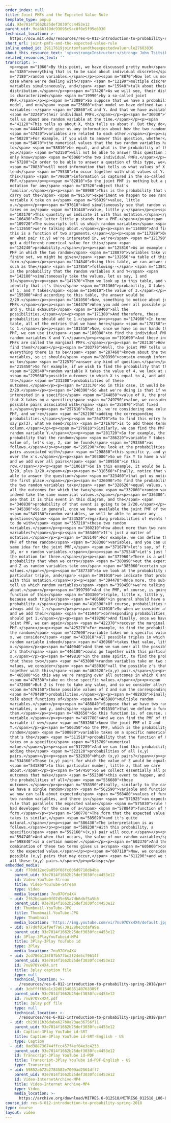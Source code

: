 ```yaml
---
order_index: null
title: Joint PMFs and the Expected Value Rule
template_type: popup
uid: 93e7014f1662b25def3030fcc4453e12
parent_uid: 9ca6b310dc93095c9ac0f0e5f95e6930
technical_location: >-
  https://ocw.mit.edu/resources/res-6-012-introduction-to-probability-spring-2018/part-i-the-fundamentals/joint-pmfs-and-the-expected-value-rule
short_url: joint-pmfs-and-the-expected-value-rule
inline_embed_id: 29117619jointpmfsandtheexpectedvaluerule27603836
about_this_resource_text: '<p><strong>Instructor:</strong> John Tsitsiklis</p>'
related_resources_text: ''
transcript: >-
  <p><span m="1060">By this point, we have discussed pretty much</span> <span
  m="3380">everything that is to be said about individual discrete</span> <span
  m="7180">random variables.</span></p><p><span m="8870">Now let us move to the
  case where we're dealing with</span> <span m="12190">multiple discrete random
  variables simultaneously, and</span> <span m="15940">talk about their
  distribution.</span></p><p><span m="17420">As we will see, their distribution
  is characterized</span> <span m="19990">by a so-called joint
  PMF.</span></p><p><span m="23080">So suppose that we have a probabilistic
  model, and on</span> <span m="25660">that model we have defined two random
  variables--</span> <span m="28860">X and Y. And that we have available</span>
  <span m="32240">their individual PMFs.</span></p><p><span m="36030">These PMFs
  tell us about one random variable at the time.</span></p><p><span
  m="41120">This tells us about X, this tells us about Y. But they do</span>
  <span m="44440">not give us any information about how the two random</span>
  <span m="47430">variables are related to each other.</span></p><p><span
  m="50220">For example, if you wish to answer this question, whether</span>
  <span m="54670">the numerical values that the two random variables happen
  to</span> <span m="58810">be equal, and what is the probability of that event,
  you</span> <span m="62150">will not be able to answer this question if you
  only know</span> <span m="65060">the two individual PMFs.</span></p><p><span
  m="67280">In order to be able to answer a question of this type, we</span>
  <span m="70830">will need information that tells us what values of X
  tend</span> <span m="75530">to occur together with what values of Y. And
  this</span> <span m="79039">information is captured in the so-called joint
  PMF.</span></p><p><span m="82810">So the joint PMF is nothing but a piece of
  notation for an</span> <span m="87520">object that's
  familiar.</span></p><p><span m="88980">This is the probability that when we
  carry out the</span> <span m="91570">experiment we happen to see random
  variable X take on a</span> <span m="96039">value, little
  x.</span></p><p><span m="97610">And simultaneously see that random variable Y
  takes on a</span> <span m="101440">value, little y.</span></p><p><span
  m="103170">This quantity we indicate it with this notation.</span></p><p><span
  m="106490">The letter little p stands for a PMF.</span></p><p><span
  m="109720">The subscripts tell us which random variables</span> <span
  m="112650">we're talking about.</span></p><p><span m="114080">And finally,
  this is a function of two arguments.</span></p><p><span m="117289">Depending
  on what pair (x,y) we're interested in, we're</span> <span m="121790">going to
  get a different numerical value for this</span> <span
  m="124240">probability.</span></p><p><span m="125810">As an example of a joint
  PMF in which the two random</span> <span m="128870">variables take values in a
  finite set, we might be given</span> <span m="132650">a table of this
  form.</span></p><p><span m="134840">Using this table, we can answer questions
  such as the</span> <span m="137850">following--</span> <span m="138420">what
  is the probability that the random variables X and Y</span> <span
  m="142180">simultaneously take the values, let us say, 1 and
  3?</span></p><p><span m="147670">Then we look up in this table, and we
  identify that it's this</span> <span m="151360">probability, X takes the value
  of 1, and Y takes</span> <span m="154010">the value of 3.</span></p><p><span
  m="155900">And according to this table, the answer would be
  2/20.</span></p><p><span m="161050">Now, something to notice about joint
  PMFs.</span></p><p><span m="164370">When you add over all possible pairs, x
  and y, this exhausts</span> <span m="169400">all the
  possibilities.</span></p><p><span m="171380">And therefore, these
  probabilities should add to 1.</span></p><p><span m="174980">In terms of this
  table, all of the entries that we have here</span> <span m="178750">should add
  to 1.</span></p><p><span m="181510">Now, once we have in our hands the joint
  PMF, we can use it</span> <span m="186000">to find the individual PMFs of the
  random variables X and Y.</span></p><p><span m="191690">And these individual
  PMFs are called the marginal PMFs.</span></p><p><span m="202130">How do we
  find them?</span></p><p><span m="203770">Well, the joint PMF tells us
  everything there is to be</span> <span m="207460">known about the two random
  variables, so it should</span> <span m="209990">contain enough information for
  us to</span> <span m="212579">answer any kind of question.</span></p><p><span
  m="215450">So for example, if we wish to find the probability that the</span>
  <span m="220540">random variable X takes the value of 4, we look at all</span>
  <span m="225660">possible outcomes in which X is equal to 4, and add
  the</span> <span m="231300">probabilities of these
  outcomes.</span></p><p><span m="233170">So in this case, it would be 1/20 plus
  2/20.</span></p><p><span m="240390">So what we're doing is that if we're
  interested in a specific</span> <span m="244850">value of X, the probability
  that X takes on a specific</span> <span m="249790">value, we consider all
  possible pairs associated with</span> <span m="255870">that fixed
  x.</span></p><p><span m="257610">That is, we're considering one column of the
  PMF, and we're</span> <span m="262190">adding the corresponding
  probabilities.</span></p><p><span m="264720">So to find this entry here, let's
  say px(3), what we need</span> <span m="271670">is to add these terms on that
  column.</span></p><p><span m="276010">Similarly, we can find the PMF of the
  random variable Y.</span></p><p><span m="281720">So for example, the
  probability that the random</span> <span m="286220">variable Y takes on a
  value of, let's say, 2, can be found</span> <span m="293360">as
  follows.</span></p><p><span m="295290">You look at the probabilities of all
  pairs associated with</span> <span m="298860">this specific y, and you add
  over the x's.</span></p><p><span m="303080">So we fix Y to have a value of 2,
  and we add over all pairs</span> <span m="309550">in this
  row.</span></p><p><span m="310610">So in this example, it would be 1/20 plus
  3/20, plus 1/20.</span></p><p><span m="318560">Finally, notice that we are
  able to answer the question</span> <span m="323460">that got us motivated in
  the first place.</span></p><p><span m="326090">To find the probability that
  the two random variables take</span> <span m="328620">equal values, we look at
  all the outcomes for which the two</span> <span m="332860">random variables
  indeed take the same numerical values.</span></p><p><span m="336380">And we
  see that it is this event in this diagram, and the</span> <span
  m="340830">probability of that event is going to be 2/20.</span></p><p><span
  m="345390">So in general, once we have available the joint PMF of two</span>
  <span m="349180">random variables, we will be able to answer any
  questions</span> <span m="353520">regarding probabilities of events that have
  to do with</span> <span m="357210">these two random
  variables.</span></p><p><span m="360210">How about more than two random
  variables?</span></p><p><span m="363460">It's just a matter of
  notation.</span></p><p><span m="365140">For example, we can define the joint
  PMF of three random</span> <span m="368380">variables, and you can use the
  same idea for the joint PMF,</span> <span m="371670">let's say, of five, or
  10, or n random variables.</span></p><p><span m="375340">Let's just look at
  the notation for three.</span></p><p><span m="377960">There is a well-defined
  probability that when we carry</span> <span m="380890">out the experiment X, Y
  and Z as random variables take on</span> <span m="385060">certain specific
  values.</span></p><p><span m="387730">So we look at the probability of that
  particular triple, and</span> <span m="391010">we indicate that probability
  with this notation.</span></p><p><span m="394470">Once more, the sub-scripts
  tell us which random variables</span> <span m="398450">we're talking
  about.</span></p><p><span m="399790">And the PMF, of course, is going to be a
  function of this</span> <span m="403300">triple, little x, little y, little z,
  because each triple</span> <span m="406680">in general should have a different
  probability.</span></p><p><span m="410390">Of course, probabilities must
  always add to 1.</span></p><p><span m="413010">So when we consider all triples
  and we add their</span> <span m="415940">corresponding probabilities, we
  should get 1.</span></p><p><span m="419290">And finally, once we have the
  joint PMF, we can again</span> <span m="422370">recover the marginal
  PMF.</span></p><p><span m="425270">For example, to find the probability that
  the random</span> <span m="427690">variable takes on a specific value, little
  x, we consider</span> <span m="431810">all possible triples in which the
  random variable indeed</span> <span m="436960">takes that value, little
  x.</span></p><p><span m="440040">And then we sum over all the possible y's and
  z's that</span> <span m="446180">could go together with this particular
  x.</span></p><p><span m="449810">In the same spirit, to find the probability
  that these two</span> <span m="453800">random variables take on two specific
  values, we consider</span> <span m="458030">all the possible z's that could go
  together with this</span> <span m="462620">(x,y) pair.</span></p><p><span
  m="465000">So this way we're ranging over all outcomes in which X and Y</span>
  <span m="470330">take on these specific values.</span></p><p><span
  m="472080">But Z is free to take any value, and so we consider all</span>
  <span m="476150">those possible values of Z and sum the corresponding</span>
  <span m="479480">probabilities.</span></p><p><span m="482930">Finally, we can
  talk about functions of</span> <span m="485980">multiple random
  variables.</span></p><p><span m="488840">Suppose that we have two random
  variables, x and y, and</span> <span m="491550">that we define a function of
  them.</span></p><p><span m="493650">So this function is, of course, a random
  variable.</span></p><p><span m="497780">And we can find the PMF of this random
  variable if we</span> <span m="503260">know the joint PMF of X and
  Y.</span></p><p><span m="506350">So the PMF, which is the probability that the
  random</span> <span m="508880">variable takes on a specific numerical value,
  that's the</span> <span m="511510">probability that the function of X and Y
  takes on a specific</span> <span m="515789">numerical
  value.</span></p><p><span m="517289">And we can find this probability by
  adding the</span> <span m="522120">probabilities of all (x,y)
  pairs.</span></p><p><span m="532930">Which (x,y) pairs?</span></p><p><span
  m="534360">Those (x,y) pairs for which the value of Z would be equal</span>
  <span m="541890">to this particular number, little z, that we care
  about.</span></p><p><span m="547450">So we collect essentially all possible
  outcomes that make</span> <span m="552380">this event to happen, and we add
  the probabilities of all</span> <span m="556680">those
  outcomes.</span></p><p><span m="558390">Finally, similarly to the case where
  we have a single random</span> <span m="562590">variable and function of it,
  we now can talk about expected</span> <span m="568480">values of functions of
  two random variables, and there is</span> <span m="571925">an expected value
  rule that parallels the expected value</span> <span m="575830">rule that we
  had developed for the case of a</span> <span m="578840">function of this
  form.</span></p><p><span m="580770">The form that the expected value rule
  takes is similar,</span> <span m="585020">and it's quite
  natural.</span></p><p><span m="586430">The interpretation is as
  follows.</span></p><p><span m="589230">With this probability, a
  specific</span> <span m="592160">(x,y) pair will occur.</span></p><p><span
  m="594740">And when that occurs, the value of our random variable</span> <span
  m="598840">is a certain number.</span></p><p><span m="602370">And the
  combination of these two terms gives us a</span> <span m="605000">contribution
  to the expected value.</span></p><p><span m="607110">Now, we consider all
  possible (x,y) pairs that may occur,</span> <span m="611290">and we sum over
  all these (x,y) pairs.</span></p><p>&nbsp;</p>
embedded_media:
  - uid: f70dd12ec9a059f08fc006d9710db4ba
    parent_uid: 93e7014f1662b25def3030fcc4453e12
    id: Video-YouTube-Stream
    title: Video-YouTube-Stream
    type: Video
    media_location: 7nu97OYx4X4
  - uid: 2f62bdaade9f07d5e85a7db6dbf5a5b8
    parent_uid: 93e7014f1662b25def3030fcc4453e12
    id: Thumbnail-YouTube-JPG
    title: Thumbnail-YouTube-JPG
    type: Thumbnail
    media_location: 'https://img.youtube.com/vi/7nu97OYx4X4/default.jpg'
  - uid: a77d0f81ef9ef7a6738128be3cdafa9a
    parent_uid: 93e7014f1662b25def3030fcc4453e12
    id: 3Play-3PlayYouTubeid-MP4
    title: 3Play-3Play YouTube id
    type: 3Play
    media_location: 7nu97OYx4X4
  - uid: 2cd786b138f07b577bc3f24e5cf9614f
    parent_uid: 93e7014f1662b25def3030fcc4453e12
    id: 7nu97OYx4X4.srt
    title: 3play caption file
    type: null
    technical_location: >-
      /resources/res-6-012-introduction-to-probability-spring-2018/part-i-the-fundamentals/joint-pmfs-and-the-expected-value-rule/7nu97OYx4X4.srt
  - uid: 3cbffffb5a1c32d0154035140763389f
    parent_uid: 93e7014f1662b25def3030fcc4453e12
    id: 7nu97OYx4X4.pdf
    title: 3play pdf file
    type: null
    technical_location: >-
      /resources/res-6-012-introduction-to-probability-spring-2018/part-i-the-fundamentals/joint-pmfs-and-the-expected-value-rule/7nu97OYx4X4.pdf
  - uid: cb23011b36daba627b8a23ae36756f11
    parent_uid: 93e7014f1662b25def3030fcc4453e12
    id: Caption-3Play YouTube id-SRT
    title: Caption-3Play YouTube id-SRT-English - US
    type: Caption
  - uid: 0ad388736744ffcc457f4ef04e3c4233
    parent_uid: 93e7014f1662b25def3030fcc4453e12
    id: Transcript-3Play YouTube id-PDF
    title: Transcript-3Play YouTube id-PDF-English - US
    type: Transcript
  - uid: 59852a672b2784582e7009ad2561dff7
    parent_uid: 93e7014f1662b25def3030fcc4453e12
    id: Video-InternetArchive-MP4
    title: Video-Internet Archive-MP4
    type: Video
    media_location: >-
      https://archive.org/download/MITRES.6-012S18/MITRES6_012S18_L06-07_300k.mp4
course_id: res-6-012-introduction-to-probability-spring-2018
type: course
layout: video
---
```

